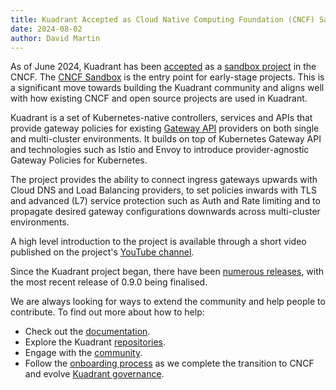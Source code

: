 ```yaml
---
title: Kuadrant Accepted as Cloud Native Computing Foundation (CNCF) Sandbox Project
date: 2024-08-02
author: David Martin
---
```

As of June 2024, Kuadrant has been [accepted](https://github.com/cncf/sandbox/issues/80) as a [sandbox project](https://www.cncf.io/projects/kuadrant/) in the CNCF.
The [CNCF Sandbox](https://www.cncf.io/sandbox-projects/) is the entry point for early-stage projects.
This is a significant move towards building the Kuadrant community and aligns well with how existing CNCF and open source projects are used in Kuadrant.

Kuadrant is a set of Kubernetes-native controllers, services and APIs that provide gateway policies for existing [Gateway API](https://gateway-api.sigs.k8s.io/) providers on both single and multi-cluster environments. It builds on top of Kubernetes Gateway API and technologies such as Istio and Envoy to introduce provider-agnostic Gateway Policies for Kubernetes.

The project provides the ability to connect ingress gateways upwards with Cloud DNS and Load Balancing providers, to set policies inwards with TLS and advanced (L7) service protection such as Auth and Rate limiting and to propagate desired gateway configurations downwards across multi-cluster environments.

A high level introduction to the project is available through a short video published on the project's [YouTube channel](https://www.youtube.com/watch?v=euWAMvQojP4).

Since the Kuadrant project began, there have been [numerous releases](https://github.com/Kuadrant/kuadrant-operator/releases), with the most recent release of 0.9.0 being finalised.

We are always looking for ways to extend the community and help people to contribute.
To find out more about how to help:

* Check out the [documentation](https://docs.kuadrant.io).
* Explore the Kuadrant [repositories](https://github.com/kuadrant/).
* Engage with the [community](https://kuadrant.io/community/).
* Follow the [onboarding process](https://github.com/cncf/toc/issues/1372) as we complete the transition to CNCF and evolve [Kuadrant governance](https://github.com/Kuadrant/governance).
